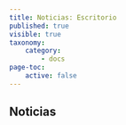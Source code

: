 ```yaml
---
title: Noticias: Escritorio
published: true
visible: true
taxonomy:
    category:
        - docs
page-toc:
    active: false
---
```


## Noticias
